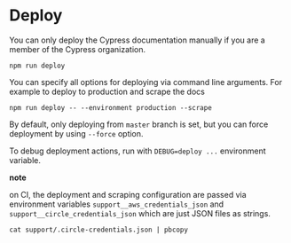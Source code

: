 # Deploy

You can only deploy the Cypress documentation manually if
you are a member of the Cypress organization.

```shell
npm run deploy
```

You can specify all options for deploying via command line arguments.
For example to deploy to production and scrape the docs

```shell
npm run deploy -- --environment production --scrape
```

By default, only deploying from `master` branch is set, but you can force
deployment by using `--force` option.

To debug deployment actions, run with `DEBUG=deploy ...` environment variable.

**note**

on CI, the deployment and scraping configuration are passed via environment
variables `support__aws_credentials_json` and `support__circle_credentials_json`
which are just JSON files as strings.

```shell
cat support/.circle-credentials.json | pbcopy
```
